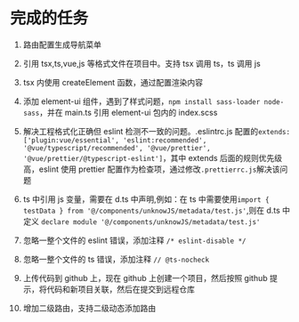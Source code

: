 # 完成的任务

1. 路由配置生成导航菜单

2. 引用 tsx,ts,vue,js 等格式文件在项目中。支持 tsx 调用 ts，ts 调用 js

3. tsx 内使用 createElement 函数，通过配置渲染内容

4. 添加 element-ui 组件，遇到了样式问题，`npm install sass-loader node-sass`，并在 main.ts 引用 element-ui 包内的 index.scss

5. 解决工程格式化正确但 eslint 检测不一致的问题。.eslintrc.js 配置的`extends: ['plugin:vue/essential', 'eslint:recommended', '@vue/typescript/recommended', '@vue/prettier', '@vue/prettier/@typescript-eslint']`，其中 extends 后面的规则优先级高，eslint 使用 prettier 配置作为检查项，通过修改`.prettierrc.js`解决该问题

6. ts 中引用 js 变量，需要在 d.ts 中声明,例如：在 ts 中需要使用`import { testData } from '@/components/unknowJS/metadata/test.js'`,则在 d.ts 中定义 `declare module '@/components/unknowJS/metadata/test.js'`

7. 忽略一整个文件的 eslint 错误，添加注释 `/* eslint-disable */`

8. 忽略一整个文件的 ts 错误，添加注释 `// @ts-nocheck`

9. 上传代码到 github 上，现在 github 上创建一个项目，然后按照 github 提示，将代码和新项目关联，然后在提交到远程仓库

10. 增加二级路由，支持二级动态添加路由
